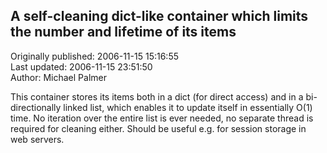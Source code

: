 ## A self-cleaning dict-like container which limits the number and lifetime of its items  
Originally published: 2006-11-15 15:16:55  
Last updated: 2006-11-15 23:51:50  
Author: Michael Palmer  
  
This container stores its items both in a dict (for direct access) and in a bi-directionally linked list, which enables it to update itself in essentially O(1) time. No iteration over the entire list is ever needed, no separate thread is required for cleaning either. Should be useful e.g. for session storage in web servers.